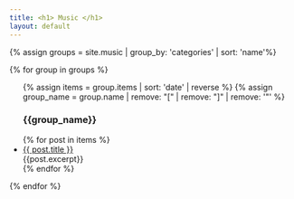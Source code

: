 ```yaml
---
title: <h1> Music </h1>
layout: default
---
```


{% assign groups = site.music | group_by: 'categories' | sort: 'name'%}


{% for group in groups %}
  <ul>
  {% assign items = group.items | sort: 'date' | reverse %}
  {% assign group_name = group.name | remove: "[" | remove: "]" | remove: '"' %}
  <h3>{{group_name}}</h3>
  {% for post in items  %}
    <li>
      <a href="{{ post.url }}">{{ post.title }}</a>
      <br>
      {{post.excerpt}}
    </li>
  {% endfor %}
  </ul>
{% endfor %}

